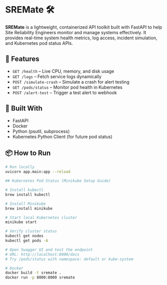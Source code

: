 # SREMate 🛠️

**SREMate** is a lightweight, containerized API toolkit built with FastAPI to help Site Reliability Engineers monitor and manage systems effectively. It provides real-time system health metrics, log access, incident simulation, and Kubernetes pod status APIs.

## 🔧 Features
- `GET /health` – Live CPU, memory, and disk usage
- `GET /logs` – Fetch service logs dynamically
- `POST /simulate-crash` – Simulate a crash for alert testing
- `GET /pods/status` – Monitor pod health in Kubernetes
- `POST /alert-test` – Trigger a test alert to webhook

## 🐳 Built With
- FastAPI
- Docker
- Python (psutil, subprocess)
- Kubernetes Python Client (for future pod status)

## 📦 How to Run
```bash
# Run locally
uvicorn app.main:app --reload

## Kubernetes Pod Status (Minikube Setup Guide)

# Install kubectl
brew install kubectl

# Install Minikube
brew install minikube

# Start local Kubernetes cluster
minikube start

# Verify cluster status
kubectl get nodes
kubectl get pods -A

# Open Swagger UI and test the endpoint
# URL: http://localhost:8000/docs
# Try /pods/status with namespace: default or kube-system

# Docker
docker build -t sremate .
docker run -p 8000:8000 sremate
